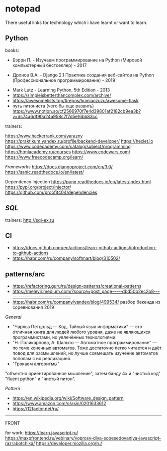# notepad
There useful links for technology which i have learnt or want to learn.

## **Python**

books:

* Бэрри П. - Изучаем программирование на Python (Мировой компьютерный бестселлер) - 2017
- Дронов В.А. - Django 2.1 Практика создания веб-сайтов на Python (Профессиональное программирование) - 2019
* Mark Lutz - Learning Python, 5th Edition - 2013
* https://simpleisbetterthancomplex.com/archive/
* https://awesomelists.top/#repos/humiaozuzu/awesome-flask
* путь питониста (чего бы еще развить)  https://www.notion.so/cf2566970f7e4d39801af2182cb9ea3b?v=dc74a6df90a24a958c7f7d5e16bb83cc

trainers:

https://www.hackerrank.com/yarazny
https://praktikum.yandex.ru/profile/backend-developer/
https://hexlet.io
https://www.codecademy.com/catalog/subject/programming
https://htmlacademy.ru/courses
https://www.codewars.com/
https://www.freecodecamp.org/learn/

*Frameworks*
https://docs.djangoproject.com/en/3.0/
https://sanic.readthedocs.io/en/latest/

Dependency Injection
https://punq.readthedocs.io/en/latest/index.html
https://pypi.org/project/injector/
https://github.com/proofit404/dependencies


## *SQL*

trainers:
http://sql-ex.ru


## CI
- https://docs.github.com/en/actions/learn-github-actions/introduction-to-github-actions
- https://habr.com/ru/company/softmart/blog/310502/


## patterns/arc
- https://refactoring.guru/ru/design-patterns/creational-patterns
- https://melevir.medium.com/?source=post_page-----dbd50b2ec2b8--------------------------------
- https://habr.com/ru/company/yandex/blog/499534/ разбор бекенда из соревнования 2019


*General*
- "Чарльз Петцольд — Код. Тайный язык информатики" — это отличная книга для людей любого уровня, даже не являющихся программистами, но увлечённых технологиями.
- "Н. Поликарпова, А. Шалыто — Автоматное программирование" — по теме конечных автоматов. Тоже достаточно легко читается и даёт повод для размышлений, но лучше совмещать изучение автоматов пополам с их реализацией. 
- "Грокаем алгоритмы"

"объектно ориентированное мышление", затем банду 4х и "чистый код"
"fluent python" и "чистый питон".


*Pattern*
- https://en.wikipedia.org/wiki/Software_design_pattern
- https://www.amazon.com/o/asin/0201633612
- https://12factor.net/ru/


****
FRONT

for work:
https://learn.javascript.ru/
https://maxpfrontend.ru/vebinary/voprosy-dlya-sobesedovaniya-javascript-razrabotchika/
https://developer.mozilla.org/ru/
